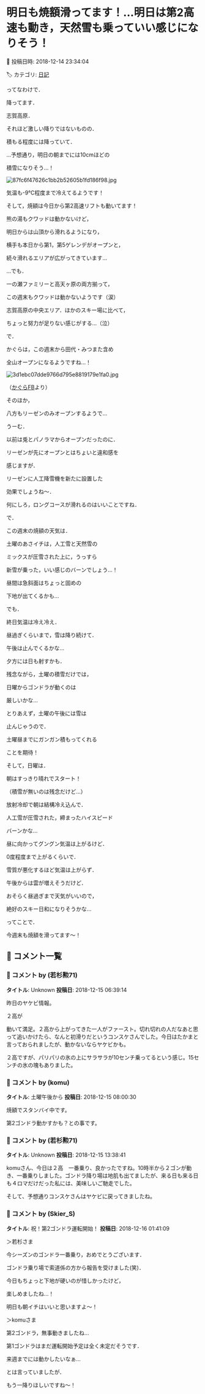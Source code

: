 # 明日も焼額滑ってます！…明日は第2高速も動き，天然雪も乗っていい感じになりそう！

📅 投稿日時: 2018-12-14 23:34:04

🏷️ カテゴリ: [日記](cc4b5682fb7b8b144980957a978653fb0.md)

ってなわけで．


降ってます．


志賀高原．


それほど激しい降りではないものの．


積もる程度には降っていて．


…予想通り，明日の朝までには10cmほどの


積雪になりそう…！




![87fc6f47626c1bb2b52605b1fd186f98.jpg](images/87fc6f47626c1bb2b52605b1fd186f98.jpg)




気温も-9℃程度まで冷えてるようです！





そして，焼額は今日から第2高速リフトも動いてます！


熊の湯もクワッドは動かないけど，


明日からは山頂から滑れるようになり，


横手も本日から第1，第5ゲレンデがオープンと，


続々滑れるエリアが広がってきています…


…でも．


一の瀬ファミリーと高天ヶ原の両方揃って，


この週末もクワッドは動かないようです（涙）


志賀高原の中央エリア．ほかのスキー場に比べて，


ちょっと努力が足りない感じがする…（泣）





で．


かぐらは，この週末から田代・みつまた含め


全山オープンになるようですね…！




![3d1ebc07dde9766d795e8819179e1fa0.jpg](images/3d1ebc07dde9766d795e8819179e1fa0.jpg)




（[かぐらFB](https://www.facebook.com/snowkagura/posts/1826217224172256)より）





そのほか，


八方もリーゼンのみオープンするようで…


うーむ．


以前は兎とパノラマからオープンだったのに．


リーゼンが先にオープンとはちょいと違和感を


感じますが．


リーゼンに人工降雪機を新たに設置した


効果でしょうね～．


何にしろ，ロングコースが滑れるのはいいことですね．





で．


この週末の焼額の天気は．


土曜のあさイチは，人工雪と天然雪の


ミックスが圧雪された上に，うっすら


新雪が乗った，いい感じのバーンでしょう…！


昼間は急斜面はちょっと固めの


下地が出てくるかも…





でも．


終日気温は冷え冷え．


昼過ぎくらいまで，雪は降り続けて．


午後は止んでくるかな…


夕方には日も射すかも．





残念ながら，土曜の積雪だけでは，


日曜からゴンドラが動くのは


厳しいかな…


とりあえず，土曜の午後には雪は


止んじゃうので．


土曜昼までにガンガン積もってくれる


ことを期待！





そして，日曜は．


朝はすっきり晴れでスタート！


（積雪が無いのは残念だけど…）


放射冷却で朝は結構冷え込んで．


人工雪が圧雪された，締まったハイスピード


バーンかな…


昼に向かってグングン気温は上がるけど．


0度程度まで上がるくらいで．


雪質が悪化するほど気温は上がらず．


午後からは雲が増えそうだけど．


おそらく昼過ぎまで天気がいいので，


絶好のスキー日和になりそうかな…





ってことで．


今週末も焼額を滑ってます～！

## 💬 コメント一覧

### 💬 コメント by (若杉勲71)
**タイトル**: Unknown
**投稿日**: 2018-12-15 06:39:14

昨日のヤケビ情報。

２高が

動いて満足。２高から上がってきた一人がファースト。切れ切れの人だなあと思って追いかけたら、なんと初滑りだというコンスケさんでした。今日はたかまと言っておられましたが、動かないならヤケビかも。

２高ですが、パリパリの氷の上にサラサラが10センチ乗ってるという感じ。15センチの氷の塊もありました。

### 💬 コメント by (komu)
**タイトル**: 土曜午後から
**投稿日**: 2018-12-15 08:00:30

焼額でスタンバイ中です。

第2ゴンドラ動かすかも？との事です。

### 💬 コメント by (若杉勲71)
**タイトル**: Unknown
**投稿日**: 2018-12-15 13:38:41

komuさん、今日は２高　一番乗り、良かったですね。10時半から２ゴンが動き、一番乗りしました。ゴンドラ降り場は地肌も出てましたが、来る日も来る日も４ロマだけだった私には、美味しいご馳走でした。

そして、予想通りコンスケさんはヤケビに戻ってきましたね。

### 💬 コメント by (Skier_S)
**タイトル**: 祝！第2ゴンドラ運転開始！
**投稿日**: 2018-12-16 01:41:09

＞若杉さま

今シーズンのゴンドラ一番乗り，おめでとうございます．

ゴンドラ乗り場で索道係の方から報告を受けました(笑)．

今日もちょっと下地が硬いのが惜しかったけど，

楽しめましたね…！

明日も朝イチはいいと思いますよ～！



＞komuさま

第2ゴンドラ，無事動きましたね…

第1ゴンドラはまだ運転開始予定は全く未定だそうです．

来週までには動かしたいなぁ…

とは言っていましたが．

もう一降りほしいですね～！

